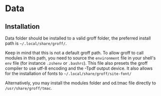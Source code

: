 # Data
## Installation
Data folder should be installed to a valid groff folder,
the preferred install path is `~/.local/share/groff/`.

Keep in mind that this is not a default groff path.
To allow groff to call modules in this path, you need to source the `environment`
file in your shell's `env` file (for instance `.zshenv` or `.bashrc`).
This file also presets the groff compiler to use utf-8 encoding
and the -Tpdf output device.
It also allows for the installation of fonts to
`~/.local/share/groff/site-font/`

Alternatively, you may install the modules folder and od.tmac file
directly to `/usr/share/groff/tmac`.
